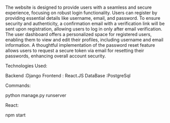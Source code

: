 The  website is designed to provide users with a seamless and secure experience, focusing on robust login functionality. Users can register by providing essential details like username, email, and password. To ensure security and authenticity, a confirmation email with a verification link will be sent upon registration, allowing users to log in only after email verification. The user dashboard offers a personalized space for registered users, enabling them to view and edit their profiles, including username and email information. A thoughtful implementation of the password reset feature allows users to request a secure token via email for resetting their passwords, enhancing overall account security.

Technologies Used:

Backend :Django
Frontend : React.JS
DataBase :PostgreSql



Commands:

python manage.py runserver

React:

npm start
